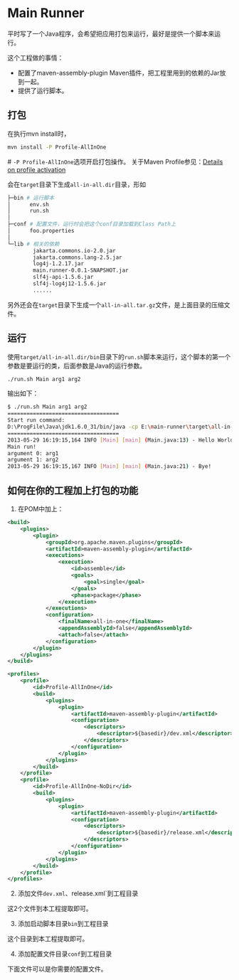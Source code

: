 Main Runner
========================

平时写了一个Java程序，会希望把应用打包来运行，最好是提供一个脚本来运行。

这个工程做的事情：

- 配置了maven-assembly-plugin Maven插件，把工程里用到的依赖的Jar放到一起。
- 提供了运行脚本。

打包
-------------------

在执行mvn install时，

```bash
mvn install -P Profile-AllInOne
```

\# `-P Profile-AllInOne`选项开启打包操作。 关于Maven Profile参见：[Details on profile activation](http://maven.apache.org/guides/introduction/introduction-to-profiles.html)

会在`target`目录下生成`all-in-all.dir`目录，形如

```bash
├─bin # 运行脚本
│      env.sh
│      run.sh
│
├─conf # 配置文件，运行时会把这个conf目录加载到Class Path上
│      foo.properties
│
└─lib # 相关的依赖
        jakarta.commons.io-2.0.jar
        jakarta.commons.lang-2.5.jar
        log4j-1.2.17.jar
        main.runner-0.0.1-SNAPSHOT.jar
        slf4j-api-1.5.6.jar
        slf4j-log4j12-1.5.6.jar
        ......
```

另外还会在`target`目录下生成一个`all-in-all.tar.gz`文件，是上面目录的压缩文件。

运行
----------------------

使用`target/all-in-all.dir/bin`目录下的`run.sh`脚本来运行，这个脚本的第一个参数是要运行的类，后面参数是Java的运行参数。

```bash
./run.sh Main arg1 arg2
```

输出如下：

```bash
$ ./run.sh Main arg1 arg2
===================================
Start run command:
D:\ProgFile\Java\jdk1.6.0_31/bin/java -cp E:\main-runner\target\all-in-one.dir\conf;E:\main-runner\target\all-in-one.dir\lib\hamcrest-core-1.3.jar;E:\main-runner\target\all-in-one.dir\lib\jakarta.commons.io-2.0.jar;E:\main-runner\target\all-in-one.dir\lib\jakarta.commons.lang-2.5.jar;E:\main-runner\target\all-in-one.dir\lib\junit-4.11.jar;E:\main-runner\target\all-in-one.dir\lib\log4j-1.2.17.jar;E:\main-runner\target\all-in-one.dir\lib\main.runner-0.0.1-SNAPSHOT.jar;E:\main-runner\target\all-in-one.dir\lib\slf4j-api-1.5.6.jar;E:\main-runner\target\all-in-one.dir\lib\slf4j-log4j12-1.5.6.jar; Main arg1 arg2
===================================
2013-05-29 16:19:15,164 INFO [Main] [main] (Main.java:13) - Hello World!
Main run!
argument 0: arg1
argument 1: arg2
2013-05-29 16:19:15,167 INFO [Main] [main] (Main.java:21) - Bye!
```

如何在你的工程加上打包的功能
----------------------------------

1. 在POM中加上：

```xml
<build>
	<plugins>
		<plugin>
			<groupId>org.apache.maven.plugins</groupId>
			<artifactId>maven-assembly-plugin</artifactId>
			<executions>
				<execution>
					<id>assemble</id>
					<goals>
						<goal>single</goal>
					</goals>
					<phase>package</phase>
				</execution>
			</executions>
			<configuration>
				<finalName>all-in-one</finalName>
				<appendAssemblyId>false</appendAssemblyId>
				<attach>false</attach>
			</configuration>
		</plugin>
	</plugins>
</build>

<profiles>
	<profile>
		<id>Profile-AllInOne</id>
		<build>
			<plugins>
				<plugin>
					<artifactId>maven-assembly-plugin</artifactId>
					<configuration>
						<descriptors>
							<descriptor>${basedir}/dev.xml</descriptor>
						</descriptors>
					</configuration>
				</plugin>
			</plugins>
		</build>
	</profile>
	<profile>
		<id>Profile-AllInOne-NoDir</id>
		<build>
			<plugins>
				<plugin>
					<artifactId>maven-assembly-plugin</artifactId>
					<configuration>
						<descriptors>
							<descriptor>${basedir}/release.xml</descriptor>
						</descriptors>
					</configuration>
				</plugin>
			</plugins>
		</build>
	</profile>
</profiles>
```

2. 添加文件`dev.xml`、release.xml`到工程目录

这2个文件到本工程提取即可。

3. 添加启动脚本目录`bin`到工程目录

这个目录到本工程提取即可。

4. 添加配置文件目录`conf`到工程目录

下面文件可以是你需要的配置文件。
